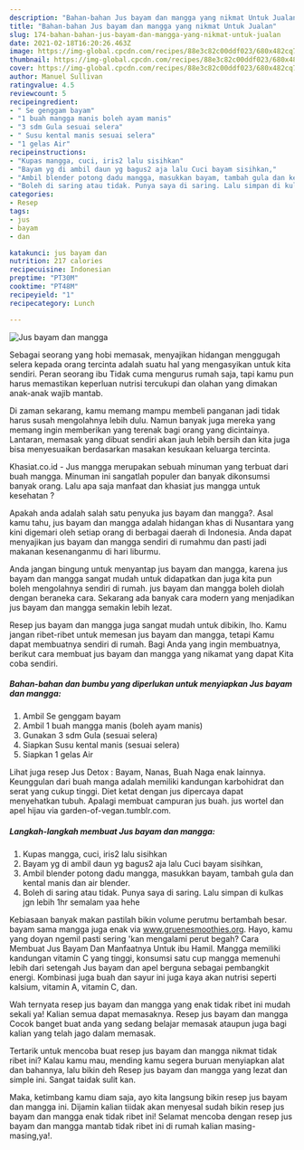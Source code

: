 ```yaml
---
description: "Bahan-bahan Jus bayam dan mangga yang nikmat Untuk Jualan"
title: "Bahan-bahan Jus bayam dan mangga yang nikmat Untuk Jualan"
slug: 174-bahan-bahan-jus-bayam-dan-mangga-yang-nikmat-untuk-jualan
date: 2021-02-18T16:20:26.463Z
image: https://img-global.cpcdn.com/recipes/88e3c82c00ddf023/680x482cq70/jus-bayam-dan-mangga-foto-resep-utama.jpg
thumbnail: https://img-global.cpcdn.com/recipes/88e3c82c00ddf023/680x482cq70/jus-bayam-dan-mangga-foto-resep-utama.jpg
cover: https://img-global.cpcdn.com/recipes/88e3c82c00ddf023/680x482cq70/jus-bayam-dan-mangga-foto-resep-utama.jpg
author: Manuel Sullivan
ratingvalue: 4.5
reviewcount: 5
recipeingredient:
- " Se genggam bayam"
- "1 buah mangga manis boleh ayam manis"
- "3 sdm Gula sesuai selera"
- " Susu kental manis sesuai selera"
- "1 gelas Air"
recipeinstructions:
- "Kupas mangga, cuci, iris2 lalu sisihkan"
- "Bayam yg di ambil daun yg bagus2 aja lalu Cuci bayam sisihkan,"
- "Ambil blender potong dadu mangga, masukkan bayam, tambah gula dan kental manis dan air blender."
- "Boleh di saring atau tidak. Punya saya di saring. Lalu simpan di kulkas jgn lebih 1hr semalam yaa hehe"
categories:
- Resep
tags:
- jus
- bayam
- dan

katakunci: jus bayam dan 
nutrition: 217 calories
recipecuisine: Indonesian
preptime: "PT30M"
cooktime: "PT48M"
recipeyield: "1"
recipecategory: Lunch

---
```



![Jus bayam dan mangga](https://img-global.cpcdn.com/recipes/88e3c82c00ddf023/680x482cq70/jus-bayam-dan-mangga-foto-resep-utama.jpg)

Sebagai seorang yang hobi memasak, menyajikan hidangan menggugah selera kepada orang tercinta adalah suatu hal yang mengasyikan untuk kita sendiri. Peran seorang ibu Tidak cuma mengurus rumah saja, tapi kamu pun harus memastikan keperluan nutrisi tercukupi dan olahan yang dimakan anak-anak wajib mantab.

Di zaman  sekarang, kamu memang mampu membeli panganan jadi tidak harus susah mengolahnya lebih dulu. Namun banyak juga mereka yang memang ingin memberikan yang terenak bagi orang yang dicintainya. Lantaran, memasak yang dibuat sendiri akan jauh lebih bersih dan kita juga bisa menyesuaikan berdasarkan masakan kesukaan keluarga tercinta. 

Khasiat.co.id - Jus mangga merupakan sebuah minuman yang terbuat dari buah mangga. Minuman ini sangatlah populer dan banyak dikonsumsi banyak orang. Lalu apa saja manfaat dan khasiat jus mangga untuk kesehatan ?

Apakah anda adalah salah satu penyuka jus bayam dan mangga?. Asal kamu tahu, jus bayam dan mangga adalah hidangan khas di Nusantara yang kini digemari oleh setiap orang di berbagai daerah di Indonesia. Anda dapat menyajikan jus bayam dan mangga sendiri di rumahmu dan pasti jadi makanan kesenanganmu di hari liburmu.

Anda jangan bingung untuk menyantap jus bayam dan mangga, karena jus bayam dan mangga sangat mudah untuk didapatkan dan juga kita pun boleh mengolahnya sendiri di rumah. jus bayam dan mangga boleh diolah dengan beraneka cara. Sekarang ada banyak cara modern yang menjadikan jus bayam dan mangga semakin lebih lezat.

Resep jus bayam dan mangga juga sangat mudah untuk dibikin, lho. Kamu jangan ribet-ribet untuk memesan jus bayam dan mangga, tetapi Kamu dapat membuatnya sendiri di rumah. Bagi Anda yang ingin membuatnya, berikut cara membuat jus bayam dan mangga yang nikamat yang dapat Kita coba sendiri.

<!--inarticleads1-->

##### Bahan-bahan dan bumbu yang diperlukan untuk menyiapkan Jus bayam dan mangga:

1. Ambil  Se genggam bayam
1. Ambil 1 buah mangga manis (boleh ayam manis)
1. Gunakan 3 sdm Gula (sesuai selera)
1. Siapkan  Susu kental manis (sesuai selera)
1. Siapkan 1 gelas Air


Lihat juga resep Jus Detox : Bayam, Nanas, Buah Naga enak lainnya. Keunggulan dari buah manga adalah memiliki kandungan karbohidrat dan serat yang cukup tinggi. Diet ketat dengan jus dipercaya dapat menyehatkan tubuh. Apalagi membuat campuran jus buah. jus wortel dan apel hijau via garden-of-vegan.tumblr.com. 

<!--inarticleads2-->

##### Langkah-langkah membuat Jus bayam dan mangga:

1. Kupas mangga, cuci, iris2 lalu sisihkan
1. Bayam yg di ambil daun yg bagus2 aja lalu Cuci bayam sisihkan,
1. Ambil blender potong dadu mangga, masukkan bayam, tambah gula dan kental manis dan air blender.
1. Boleh di saring atau tidak. Punya saya di saring. Lalu simpan di kulkas jgn lebih 1hr semalam yaa hehe


Kebiasaan banyak makan pastilah bikin volume perutmu bertambah besar. bayam sama mangga juga enak via www.gruenesmoothies.org. Hayo, kamu yang doyan ngemil pasti sering &#39;kan mengalami perut begah? Cara Membuat Jus Bayam Dan Manfaatnya Untuk ibu Hamil. Mangga memiliki kandungan vitamin C yang tinggi, konsumsi satu cup mangga memenuhi lebih dari setengah Jus bayam dan apel berguna sebagai pembangkit energi. Kombinasi juga buah dan sayur ini juga kaya akan nutrisi seperti kalsium, vitamin A, vitamin C, dan. 

Wah ternyata resep jus bayam dan mangga yang enak tidak ribet ini mudah sekali ya! Kalian semua dapat memasaknya. Resep jus bayam dan mangga Cocok banget buat anda yang sedang belajar memasak ataupun juga bagi kalian yang telah jago dalam memasak.

Tertarik untuk mencoba buat resep jus bayam dan mangga nikmat tidak ribet ini? Kalau kamu mau, mending kamu segera buruan menyiapkan alat dan bahannya, lalu bikin deh Resep jus bayam dan mangga yang lezat dan simple ini. Sangat taidak sulit kan. 

Maka, ketimbang kamu diam saja, ayo kita langsung bikin resep jus bayam dan mangga ini. Dijamin kalian tiidak akan menyesal sudah bikin resep jus bayam dan mangga enak tidak ribet ini! Selamat mencoba dengan resep jus bayam dan mangga mantab tidak ribet ini di rumah kalian masing-masing,ya!.

